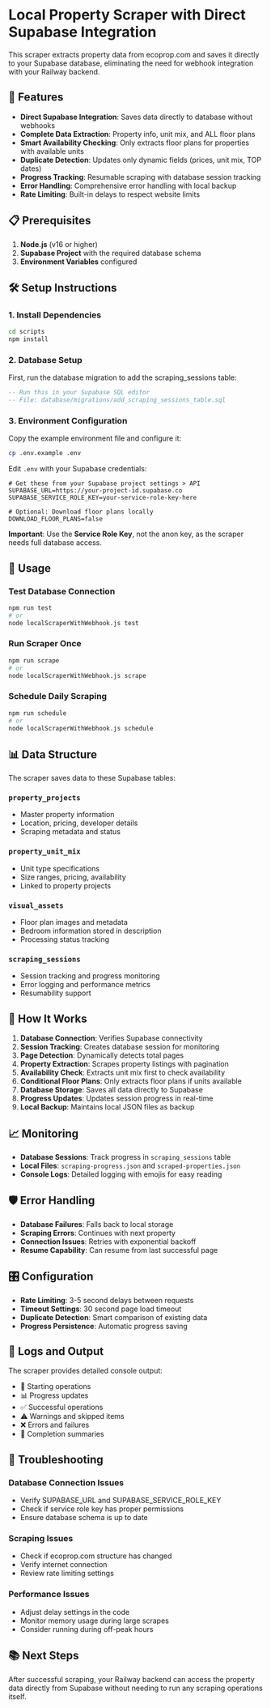 # Local Property Scraper with Direct Supabase Integration

This scraper extracts property data from ecoprop.com and saves it directly to your Supabase database, eliminating the need for webhook integration with your Railway backend.

## 🚀 Features

- **Direct Supabase Integration**: Saves data directly to database without webhooks
- **Complete Data Extraction**: Property info, unit mix, and ALL floor plans
- **Smart Availability Checking**: Only extracts floor plans for properties with available units
- **Duplicate Detection**: Updates only dynamic fields (prices, unit mix, TOP dates)
- **Progress Tracking**: Resumable scraping with database session tracking
- **Error Handling**: Comprehensive error handling with local backup
- **Rate Limiting**: Built-in delays to respect website limits

## 📋 Prerequisites

1. **Node.js** (v16 or higher)
2. **Supabase Project** with the required database schema
3. **Environment Variables** configured

## 🛠️ Setup Instructions

### 1. Install Dependencies

```bash
cd scripts
npm install
```

### 2. Database Setup

First, run the database migration to add the scraping_sessions table:

```sql
-- Run this in your Supabase SQL editor
-- File: database/migrations/add_scraping_sessions_table.sql
```

### 3. Environment Configuration

Copy the example environment file and configure it:

```bash
cp .env.example .env
```

Edit `.env` with your Supabase credentials:

```env
# Get these from your Supabase project settings > API
SUPABASE_URL=https://your-project-id.supabase.co
SUPABASE_SERVICE_ROLE_KEY=your-service-role-key-here

# Optional: Download floor plans locally
DOWNLOAD_FLOOR_PLANS=false
```

**Important**: Use the **Service Role Key**, not the anon key, as the scraper needs full database access.

## 🎯 Usage

### Test Database Connection
```bash
npm run test
# or
node localScraperWithWebhook.js test
```

### Run Scraper Once
```bash
npm run scrape
# or
node localScraperWithWebhook.js scrape
```

### Schedule Daily Scraping
```bash
npm run schedule
# or
node localScraperWithWebhook.js schedule
```

## 📊 Data Structure

The scraper saves data to these Supabase tables:

### `property_projects`
- Master property information
- Location, pricing, developer details
- Scraping metadata and status

### `property_unit_mix`
- Unit type specifications
- Size ranges, pricing, availability
- Linked to property projects

### `visual_assets`
- Floor plan images and metadata
- Bedroom information stored in description
- Processing status tracking

### `scraping_sessions`
- Session tracking and progress monitoring
- Error logging and performance metrics
- Resumability support

## 🔄 How It Works

1. **Database Connection**: Verifies Supabase connectivity
2. **Session Tracking**: Creates database session for monitoring
3. **Page Detection**: Dynamically detects total pages
4. **Property Extraction**: Scrapes property listings with pagination
5. **Availability Check**: Extracts unit mix first to check availability
6. **Conditional Floor Plans**: Only extracts floor plans if units available
7. **Database Storage**: Saves all data directly to Supabase
8. **Progress Updates**: Updates session progress in real-time
9. **Local Backup**: Maintains local JSON files as backup

## 📈 Monitoring

- **Database Sessions**: Track progress in `scraping_sessions` table
- **Local Files**: `scraping-progress.json` and `scraped-properties.json`
- **Console Logs**: Detailed logging with emojis for easy reading

## 🛡️ Error Handling

- **Database Failures**: Falls back to local storage
- **Scraping Errors**: Continues with next property
- **Connection Issues**: Retries with exponential backoff
- **Resume Capability**: Can resume from last successful page

## 🎛️ Configuration

- **Rate Limiting**: 3-5 second delays between requests
- **Timeout Settings**: 30 second page load timeout
- **Duplicate Detection**: Smart comparison of existing data
- **Progress Persistence**: Automatic progress saving

## 📝 Logs and Output

The scraper provides detailed console output:
- 🚀 Starting operations
- 📊 Progress updates
- ✅ Successful operations
- ⚠️ Warnings and skipped items
- ❌ Errors and failures
- 🎉 Completion summaries

## 🔧 Troubleshooting

### Database Connection Issues
- Verify SUPABASE_URL and SUPABASE_SERVICE_ROLE_KEY
- Check if service role key has proper permissions
- Ensure database schema is up to date

### Scraping Issues
- Check if ecoprop.com structure has changed
- Verify internet connection
- Review rate limiting settings

### Performance Issues
- Adjust delay settings in the code
- Monitor memory usage during large scrapes
- Consider running during off-peak hours

## 📚 Next Steps

After successful scraping, your Railway backend can access the property data directly from Supabase without needing to run any scraping operations itself.
